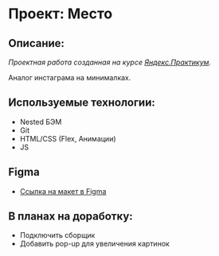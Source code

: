 # Проект: Место 

## Описание: 

*Проектная работа созданная на курсе [Яндекс.Практикум](https://praktikum.yandex.ru/).*

Аналог инстаграма на минималках.

## Используемые технологии: 

* Nested БЭМ
* Git 
* HTML/CSS (Flex, Анимации)
* JS

## Figma

* [Ссылка на макет в Figma](https://www.figma.com/file/2cn9N9jSkmxD84oJik7xL7/JavaScript.-Sprint-4?node-id=0%3A1)

## В планах на доработку: 

* Подключить сборщик
* Добавить pop-up для увеличения картинок
